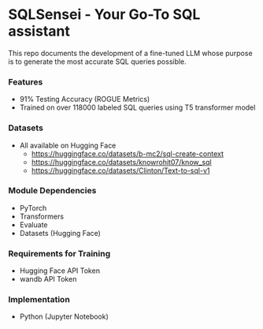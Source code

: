 # SQLSensei - Your Go-To SQL assistant

This repo documents the development of a fine-tuned LLM whose purpose is to generate the most accurate SQL queries possible.

### Features
- 91% Testing Accuracy (ROGUE Metrics)
- Trained on over 118000 labeled SQL queries using T5 transformer model

### Datasets
- All available on Hugging Face
  - https://huggingface.co/datasets/b-mc2/sql-create-context
  - https://huggingface.co/datasets/knowrohit07/know_sql
  - https://huggingface.co/datasets/Clinton/Text-to-sql-v1

### Module Dependencies
- PyTorch
- Transformers
- Evaluate
- Datasets (Hugging Face)

### Requirements for Training
- Hugging Face API Token
- wandb API Token

### Implementation
- Python (Jupyter Notebook)

